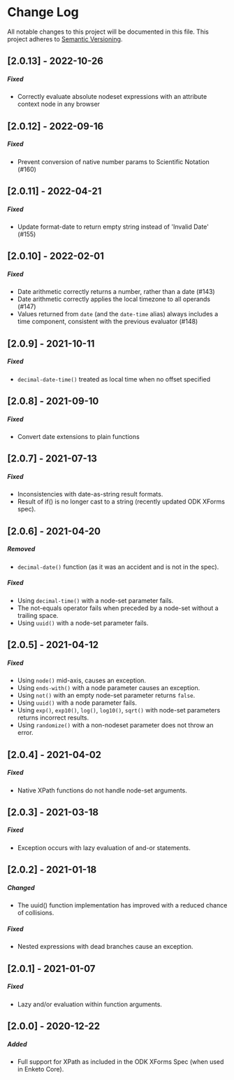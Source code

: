 # Change Log

All notable changes to this project will be documented in this file.
This project adheres to [Semantic Versioning](http://semver.org/).

## [2.0.13] - 2022-10-26

##### Fixed

-   Correctly evaluate absolute nodeset expressions with an attribute context node in any browser

## [2.0.12] - 2022-09-16

##### Fixed

-   Prevent conversion of native number params to Scientific Notation (#160)

## [2.0.11] - 2022-04-21

##### Fixed

-   Update format-date to return empty string instead of 'Invalid Date' (#155)

## [2.0.10] - 2022-02-01

##### Fixed

-   Date arithmetic correctly returns a number, rather than a date (#143)
-   Date arithmetic correctly applies the local timezone to all operands (#147)
-   Values returned from `date` (and the `date-time` alias) always includes a time component, consistent with the previous evaluator (#148)

## [2.0.9] - 2021-10-11

##### Fixed

-   `decimal-date-time()` treated as local time when no offset specified

## [2.0.8] - 2021-09-10

##### Fixed

-   Convert date extensions to plain functions

## [2.0.7] - 2021-07-13

##### Fixed

-   Inconsistencies with date-as-string result formats.
-   Result of if() is no longer cast to a string (recently updated ODK XForms spec).

## [2.0.6] - 2021-04-20

##### Removed

-   `decimal-date()` function (as it was an accident and is not in the spec).

##### Fixed

-   Using `decimal-time()` with a node-set parameter fails.
-   The not-equals operator fails when preceded by a node-set without a trailing space.
-   Using `uuid()` with a node-set parameter fails.

## [2.0.5] - 2021-04-12

##### Fixed

-   Using `node()` mid-axis, causes an exception.
-   Using `ends-with()` with a node parameter causes an exception.
-   Using `not()` with an empty node-set parameter returns `false`.
-   Using `uuid()` with a node parameter fails.
-   Using `exp()`, `exp10()`, `log()`, `log10()`, `sqrt()` with node-set parameters returns incorrect results.
-   Using `randomize()` with a non-nodeset parameter does not throw an error.

## [2.0.4] - 2021-04-02

##### Fixed

-   Native XPath functions do not handle node-set arguments.

## [2.0.3] - 2021-03-18

##### Fixed

-   Exception occurs with lazy evaluation of and-or statements.

## [2.0.2] - 2021-01-18

##### Changed

-   The uuid() function implementation has improved with a reduced chance of collisions.

##### Fixed

-   Nested expressions with dead branches cause an exception.

## [2.0.1] - 2021-01-07

##### Fixed

-   Lazy and/or evaluation within function arguments.

## [2.0.0] - 2020-12-22

##### Added

-   Full support for XPath as included in the ODK XForms Spec (when used in Enketo Core).

